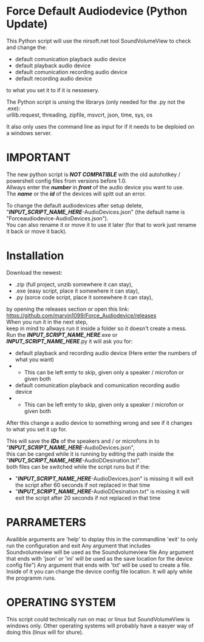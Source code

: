 # Force Default Audiodevice (Python Update)
This Python script will use the nirsoft.net tool SoundVolumeView to check and change the:
- default comunication playback audio device
- default playback audio device
- default comunication recording audio device
- default recording audio device       

to what you set it to if it is nessesery.

The Python script is unsing the librarys (only needed for the .py not the .exe):  
urllib.request, threading, zipfile, msvcrt, json, time, sys, os 

It also only uses the command line as input for if it needs to be deploied on a windows server.  

# IMPORTANT
The new python script is ***NOT COMPATIBLE*** with the old autohotkey / powershell config files from versions before 1.0.      
Allways enter the ***number*** in ***front*** of the audio device you want to use.	    
The ***name*** or the ***id*** of the devices will spitt out an error.       

To change the default audiodevices after setup delete,	     
"***INPUT_SCRIPT_NAME_HERE***-AudioDevices.json" (the default name is "Forceaudiodevice-AudioDevices.json").	          
You can also rename it or move it to use it later (for that to work just rename it back or move it back).	        

# Installation
Download the newest:
- .zip (full project, unzib somewhere it can stay),
- .exe (easy script, place it somewhere it can stay), 
- .py (sorce code script, place it somewhere it can stay), 

by opening the releases section or open this link:     
https://github.com/marvin1099/Force_Audiodevice/releases  
When you run it in the next step,  
keep in mind to allways run it inside a folder so it doesn't create a mess.   
Run the ***INPUT_SCRIPT_NAME_HERE***.exe or ***INPUT_SCRIPT_NAME_HERE***.py it will ask you for:
- default playback and recording audio device (Here enter the numbers of what you want)
- - This can be left emty to skip, given only a speaker / microfon or given both
- default comunication playback and comunication recording audio device
- - This can be left emty to skip, given only a speaker / microfon or given both

After this change a audio device to something wrong and see if it changes to what you set it up for.

This will save the ***IDs*** of the speakers and / or microfons in to "***INPUT_SCRIPT_NAME_HERE***-AudioDevices.json",           
this can be canged while it is running by editing the path inside the "***INPUT_SCRIPT_NAME_HERE***-AudioDDesination.txt".         
both files can be switched while the script runs but if the:      
- "***INPUT_SCRIPT_NAME_HERE***-AudioDevices.json" is missing it will exit the script after 60 seconds if not replaced in that time
- "***INPUT_SCRIPT_NAME_HERE***-AudioDDesination.txt" is missing it will exit the script after 20 seconds if not replaced in that time

# PARRAMETERS
Availible arguments are
'help' to dsplay this in the commandline
'exit' to only run the configuration and exit
Any argument that includes Soundvolumeview will be used as the Soundvolumeview file
Any argument that ends with 'json' or 'ini' will be used as the save location for the device config file")
Any argument that ends with 'txt' will be used to create a file.
    Inside of it you can change the device config file location.
        It will aply while the programm runs.
                

# OPERATING SYSTEM
This script could technically run on mac or linux but SoundVolumeView is windows only.
Other operating systems will probably have a easyer way of doing this (linux will for shure).
